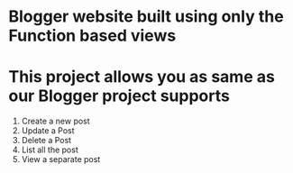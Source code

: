 # Blogger website built using only the Function based views
# This project allows you as same as our Blogger project supports
1. Create a new post
2. Update a Post
3. Delete a Post
4. List all the post
5. View a separate post
